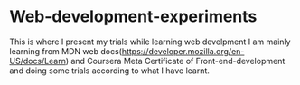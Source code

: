 # Web-development-experiments
This is where I present my trials while learning web develpment
I am mainly learning from MDN web docs(https://developer.mozilla.org/en-US/docs/Learn) and Coursera Meta Certificate of Front-end-development and doing some trials according to what I have learnt.
